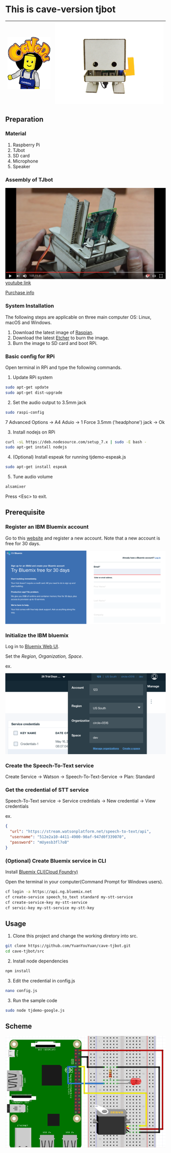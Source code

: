 # This is cave-version tjbot

| ![cavedu](./pic/cavedu.png) | ![cave-tjbot](./pic/cave-tjbot.jpg) |
|-----------------------------|-------------------------------------|

## Preparation

### Material

1. Raspberry Pi
2. TJbot
3. SD card
4. Microphone
5. Speaker

### Assembly of TJbot

![](./pic/tjbot-assembly.png)
[youtube link](https://www.youtube.com/watch?v=MpL4BeQ3Nqc)

[Purchase info](http://shop.robotkingdom.com.tw/tjbot01.html)

### System Installation

The following steps are applicable on three main computer OS: Linux, macOS and Windows.

1. Download the latest image of [Raspian](https://www.raspberrypi.org/downloads/raspbian/).
2. Download the latest [Etcher](https://etcher.io/) to burn the image.
3. Burn the image to SD card and boot RPi.

### Basic config for RPi

Open terminal in RPi and type the following commands.

1. Update RPi system

```sh
sudo apt-get update
sudo apt-get dist-upgrade
```

2. Set the audio output to 3.5mm jack

```sh
sudo raspi-config
```
7 Advanced Options -> A4 Aduio -> 1 Force 3.5mm ('headphone') jack -> Ok

3. Install nodejs on RPi

```sh
curl -sL https://deb.nodesource.com/setup_7.x | sudo -E bash -
sudo apt-get install nodejs
```

4. (Optional) Install espeak for running tjdemo-espeak.js

```sh
sudo apt-get install espeak
```

5. Tune audio volume

```sh
alsamixer
```

Press \<Esc\> to exit.

## Prerequisite

### Register an IBM Bluemix account

Go to this [website](https://console.ng.bluemix.net/registration/) and register a new account.
Note that a new account is free for 30 days.

![](./pic/ibm-registration.png)

### Initialize the IBM bluemix

Log in to [Bluemix Web UI](console.ng.bluemix.net).

Set the *Region, Organization, Space*.

ex.

![](./pic/ibm-account-info.png)

### Create the Speech-To-Text service

Create Service -> Watson -> Speech-To-Text-Service -> Plan: Standard

### Get the credential of STT service

Speech-To-Text service -> Service credntials -> New credential -> View credentials

ex.

```json
{
  "url": "https://stream.watsonplatform.net/speech-to-text/api",
  "username": "512e2a10-4411-4900-90af-947d0f339070",
  "password": "mUyesb3fl7oB"
}

```


### (Optional) Create Bluemix service in CLI

Install [Bluemix CLI(Cloud Foundry)](https://clis.ng.bluemix.net/ui/home.html)

Open the terminal in your computer(Command Prompt for Windows users).

```sh
cf login -a https://api.ng.bluemix.net
cf create-service speech_to_text standard my-stt-service
cf create-service-key my-stt-service
cf servic-key my-stt-service my-stt-key
```


## Usage 

1. Clone this project and change the working diretory into src.

```sh
git clone https://github.com/YuanYouYuan/cave-tjbot.git
cd cave-tjbot/src
```

2. Install node dependencies

```sh
npm install
```

3. Edit the credential in config.js

```sh
nano config.js
```

3. Run the sample code

```sh
sudo node tjdemo-google.js
```

## Scheme

![](./pic/tjbot-scheme.png)
